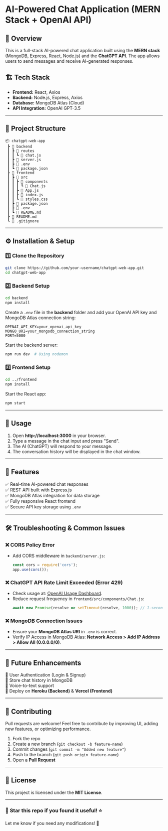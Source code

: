 

# **AI-Powered Chat Application (MERN Stack + OpenAI API)**  

## 🚀 **Overview**  
This is a full-stack AI-powered chat application built using the **MERN stack** (MongoDB, Express, React, Node.js) and the **ChatGPT API**. The app allows users to send messages and receive AI-generated responses.  

## 🏗 **Tech Stack**  
- **Frontend:** React, Axios  
- **Backend:** Node.js, Express, Axios  
- **Database:** MongoDB Atlas (Cloud)  
- **API Integration:** OpenAI GPT-3.5  

---

## 📁 **Project Structure**  
```
📦 chatgpt-web-app
 ┣ 📂 backend
 ┃ ┣ 📂 routes
 ┃ ┃ ┗ 📜 chat.js
 ┃ ┣ 📜 server.js
 ┃ ┣ 📜 .env
 ┃ ┗ 📜 package.json
 ┣ 📂 frontend
 ┃ ┣ 📂 src
 ┃ ┃ ┣ 📂 components
 ┃ ┃ ┃ ┗ 📜 Chat.js
 ┃ ┃ ┣ 📜 App.js
 ┃ ┃ ┣ 📜 index.js
 ┃ ┃ ┗ 📜 styles.css
 ┃ ┣ 📜 package.json
 ┃ ┣ 📜 .env
 ┃ ┗ 📜 README.md
 ┣ 📜 README.md
 ┗ 📜 .gitignore
```

---

## ⚙️ **Installation & Setup**  

### **1️⃣ Clone the Repository**  
```bash
git clone https://github.com/your-username/chatgpt-web-app.git
cd chatgpt-web-app
```

### **2️⃣ Backend Setup**  
```bash
cd backend
npm install
```
Create a `.env` file in the **backend** folder and add your OpenAI API key and MongoDB Atlas connection string:  
```
OPENAI_API_KEY=your_openai_api_key
MONGO_URI=your_mongodb_connection_string
PORT=5000
```
Start the backend server:  
```bash
npm run dev  # Using nodemon
```

### **3️⃣ Frontend Setup**  
```bash
cd ../frontend
npm install
```
Start the React app:  
```bash
npm start
```

---

## 📌 **Usage**  
1. Open **http://localhost:3000** in your browser.  
2. Type a message in the chat input and press "Send".  
3. The AI (ChatGPT) will respond to your message.  
4. The conversation history will be displayed in the chat window.  

---

## 🚀 **Features**  
✅ Real-time AI-powered chat responses  
✅ REST API built with Express.js  
✅ MongoDB Atlas integration for data storage  
✅ Fully responsive React frontend  
✅ Secure API key storage using `.env`  

---

## 🛠 **Troubleshooting & Common Issues**  

### ❌ **CORS Policy Error**
- Add CORS middleware in `backend/server.js`:  
  ```javascript
  const cors = require('cors');
  app.use(cors());
  ```

### ❌ **ChatGPT API Rate Limit Exceeded (Error 429)**
- Check usage at: [OpenAI Usage Dashboard](https://platform.openai.com/account/usage).  
- Reduce request frequency in `frontend/src/components/Chat.js`:  
  ```javascript
  await new Promise(resolve => setTimeout(resolve, 1000)); // 1-second delay
  ```

### ❌ **MongoDB Connection Issues**
- Ensure your **MongoDB Atlas URI** in `.env` is correct.  
- Verify IP Access in MongoDB Atlas: **Network Access > Add IP Address > Allow All (0.0.0.0/0)**.  

---

## 🎯 **Future Enhancements**  
🔹 User Authentication (Login & Signup)  
🔹 Store chat history in MongoDB  
🔹 Voice-to-text support  
🔹 Deploy on **Heroku (Backend)** & **Vercel (Frontend)**  

---

## 📝 **Contributing**  
Pull requests are welcome! Feel free to contribute by improving UI, adding new features, or optimizing performance.  

1. Fork the repo  
2. Create a new branch (`git checkout -b feature-name`)  
3. Commit changes (`git commit -m "Added new feature"`)  
4. Push to the branch (`git push origin feature-name`)  
5. Open a **Pull Request**  

---

## 📜 **License**  
This project is licensed under the **MIT License**.  

---

### 🌟 **Star this repo if you found it useful!** ⭐  
Let me know if you need any modifications! 🚀
